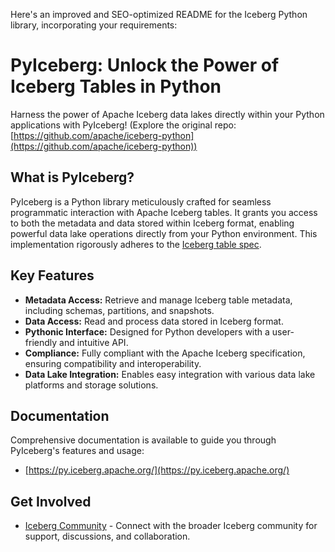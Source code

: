 Here's an improved and SEO-optimized README for the Iceberg Python library, incorporating your requirements:

# PyIceberg: Unlock the Power of Iceberg Tables in Python

Harness the power of Apache Iceberg data lakes directly within your Python applications with PyIceberg!  (Explore the original repo: [https://github.com/apache/iceberg-python](https://github.com/apache/iceberg-python))

## What is PyIceberg?

PyIceberg is a Python library meticulously crafted for seamless programmatic interaction with Apache Iceberg tables. It grants you access to both the metadata and data stored within Iceberg format, enabling powerful data lake operations directly from your Python environment. This implementation rigorously adheres to the [Iceberg table spec](https://iceberg.apache.org/spec/).

## Key Features

*   **Metadata Access:** Retrieve and manage Iceberg table metadata, including schemas, partitions, and snapshots.
*   **Data Access:** Read and process data stored in Iceberg format.
*   **Pythonic Interface:** Designed for Python developers with a user-friendly and intuitive API.
*   **Compliance:** Fully compliant with the Apache Iceberg specification, ensuring compatibility and interoperability.
*   **Data Lake Integration:** Enables easy integration with various data lake platforms and storage solutions.

## Documentation

Comprehensive documentation is available to guide you through PyIceberg's features and usage:

*   [https://py.iceberg.apache.org/](https://py.iceberg.apache.org/)

## Get Involved

*   [Iceberg Community](https://iceberg.apache.org/community/) - Connect with the broader Iceberg community for support, discussions, and collaboration.